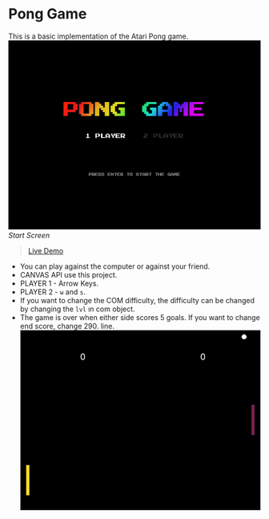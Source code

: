 # Pong Game

This is a basic implementation of the Atari Pong game. 
![Start Screen](img/ss1.png )
*Start Screen*
> [Live Demo](https://afatihyavasi.github.io/PongGame/)

 -   You can play against the computer or against your friend.
 -  CANVAS API use this project.
 -  PLAYER 1 - Arrow Keys. 
-   PLAYER 2 - `w` and `s`.
 -  If you want to change the COM difficulty, the difficulty can be changed by changing the `lvl` ın com object.
 - The game is over when either side scores 5 goals. If you want to change end score, change 290. line. 
![InGame](img/ss2.png )

